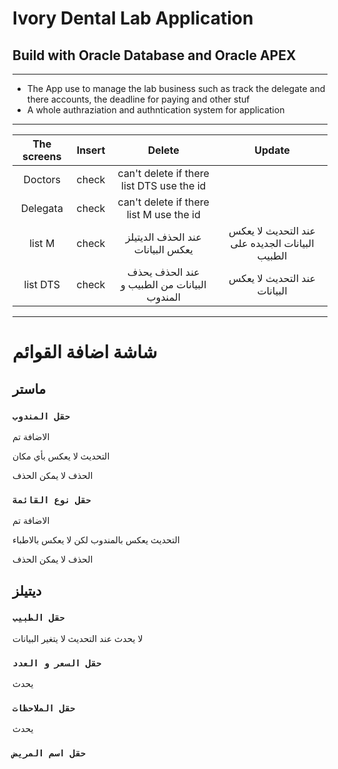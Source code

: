 # Ivory Dental Lab Application

## Build with Oracle Database and Oracle APEX

---

- The App use to manage the lab business such as track the delegate and there accounts, the deadline for paying and other stuf
- A whole authraziation and authntication system for application

---

| The screens | Insert |                   Delete                    |                     Update                      |
| :---------: | :----: | :-----------------------------------------: | :---------------------------------------------: |
|   Doctors   | check  |  can't delete if there list DTS use the id  |                                                 |
|  Delegata   | check  |   can't delete if there list M use the id   |                                                 |
|   list M    | check  |      عند الحذف الديتيلز يعكس البيانات       | عند التحديث لا يعكس البيانات الجديده على الطبيب |
|  list DTS   | check  | عند الحذف يحذف البيانات من الطبيب و المندوب |          عند التحديث لا يعكس البيانات           |

---

# شاشة اضافة القوائم

## ماستر

### `حقل المندوب`

الاضافة تم

التحديث لا يعكس بأي مكان

الحذف لا يمكن الحذف

### `حقل نوع القائمة`

الاضافة تم

التحديث يعكس بالمندوب لكن لا يعكس
بالاطباء

الحذف لا يمكن الحذف

## ديتيلز

### `حقل الطبيب`

لا يحدث
عند التحديث لا يتغير البيانات

### `حقل السعر و العدد`

يحدث

### `حقل الملاحظات`

يحدث

### `حقل اسم المريض`
